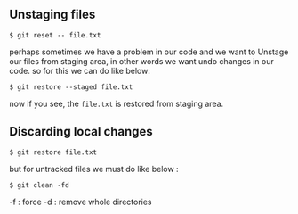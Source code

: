 ## Unstaging files

```git
$ git reset -- file.txt
```

perhaps sometimes we have a problem in our code and we want to Unstage our files from staging area, in other words we want undo changes in our code.
so for this we can do like below: 

```git
$ git restore --staged file.txt
```
now if you see, the `file.txt` is restored from staging area.


## Discarding local changes

```git
$ git restore file.txt
```

but for untracked files we must do like below :

```git
$ git clean -fd
```

-f : force
-d : remove whole directories
